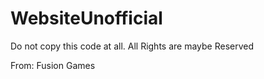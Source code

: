 # WebsiteUnofficial

Do not copy this code at all. All Rights are maybe Reserved

 From: Fusion Games
